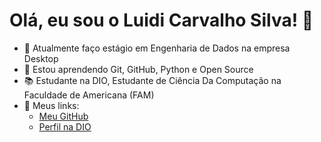 # Olá, eu sou o Luidi Carvalho Silva! 👋

- 💼 Atualmente faço estágio em Engenharia de Dados na empresa Desktop
- 🚀 Estou aprendendo Git, GitHub, Python e Open Source
- 📚 Estudante na DIO, Estudante de Ciência Da Computação na Faculdade de Americana (FAM)
- 🔗 Meus links:
  - [Meu GitHub](https://github.com/Luidisilva20)
  - [Perfil na DIO](https://www.dio.me/users/luidisilva2005)
